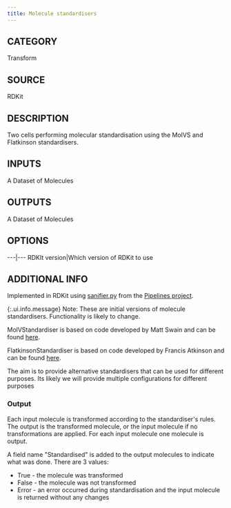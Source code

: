 ```yaml
---
title: Molecule standardisers
---
```


## CATEGORY
Transform

## SOURCE
RDKit

## DESCRIPTION
Two cells performing molecular standardisation using the MolVS and Flatkinson standardisers.

## INPUTS
A Dataset of Molecules

## OUTPUTS
A Dataset of Molecules

## OPTIONS

---|---
RDKIt version|Which version of RDKit to use

## ADDITIONAL INFO
Implemented in RDKit using [sanifier.py](https://github.com/InformaticsMatters/pipelines/blob/master/src/python/pipelines/rdkit/sanifier.py) from the [Pipelines project](https://github.com/InformaticsMatters/pipelines).

{:.ui.info.message}
Note: These are initial versions of molecule standardisers. Functionality is likely to change.

MolVStandardiser is based on code developed by Matt Swain and can be found [here](http://molvs.readthedocs.io/en/latest/).

FlatkinsonStandardiser is based on code developed by Francis Atkinson and can be found [here](https://github.com/flatkinson/standardiser).

The aim is to provide alternative standardisers that can be used for different purposes. Its likely we will provide multiple configurations for different purposes

### Output
Each input molecule is transformed according to the standardiser's rules. The output is the transformed molecule, or the input molecule if no transformations are applied. For each input molecule one molecule is output.

A field name "Standardised" is added to the output molecules to indicate what was done. There are 3 values:

- True - the molecule was transformed
- False - the molecule was not transformed
- Error - an error occurred during standardisation and the input molecule is returned without any changes
